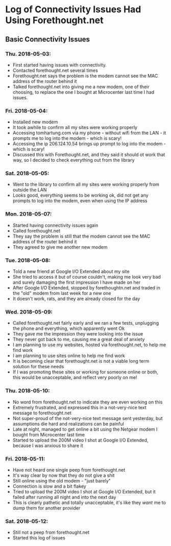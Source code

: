 
# Log of Connectivity Issues Had Using Forethought.net

## Basic Connectivity Issues

### Thu. 2018-05-03:

- First started having issues with connectivity.
- Contacted forethought.net several times
- Forethought.net says the problem is the modem cannot see the MAC address of the router behind it
- Talked forethought.net into giving me a new modem, one of their choosing, to replace the one I bought at Microcenter last time I had issues.

### Fri. 2018-05-04:

- Installed new modem
- It took awhile to confirm all my sites were working properly
- Accessing tomhartung.com via my phone - without wifi from the LAN - it prompts me to log into the modem - which is scary!
- Accessing the ip 206.124.10.54 brings up prompt to log into the modem - which is scary!
- Discussed this with Forethought.net, and they said it should ot work that way, so I decided to check everything out from the library

### Sat. 2018-05-05:

- Went to the library to confirm all my sites were working properly from outside the LAN
- Looks good, everything seems to be working ok, did not get any prompts to log into the modem, even when using the IP address

### Mon. 2018-05-07:

- Started having connectivity issues again
- Called forethought.net
- They say the problem is still that the modem cannot see the MAC address of the router behind it
- They agreed to give me another new modem

### Tue. 2018-05-08:

- Told a new friend at Google I/O Extended about my site
- She tried to access it but of course couldn't, making me look very bad and surely damaging the first impression I have made on her
- After Google I/O Extended, stopped by forethoughtn.net and traded in the "old" modem from last week for a new one
- It doesn't work, rats, and they are already closed for the day

### Wed. 2018-05-09:

- Called forethought.net fairly early and we ran a few tests, unplugging the phone and everything, which apparently went Ok
- They gave me the impression they were looking into the issue
- They never got back to me, causing me a great deal of anxiety
- I am planning to use my websites, hosted via forethought.net, to help me find work
- I am planning to use sites online to help me find work
- It is becoming clear that forethought.net is not a viable long term solution for these needs
- If I was promoting these sites or working for someone online or both, this would be unacceptable, and reflect very poorly on me!

### Thu. 2018-05-10:

- No word from forethought.net to indicate they are even working on this
- Extremely frustrated, and expressed this in a not-very-nice text message to forethought.net
- Not super-proud of the not-very-nice text message sent yesterday, but assumptions die hard and realizations can be painful
- Late at night, managed to get online a bit using the Netgear modem I bought from Microcenter last time
- Started to upload the 200M video I shot at Google I/O Extended, because I was anxious to share it

### Fri. 2018-05-11:

- Have not heard one single peep from forethought.net
- It's way clear by now that they do not give a shit
- Still online using the old modem - "just barely"
- Connection is slow and a bit flakey
- Tried to upload the 200M video I shot at Google I/O Extended, but it failed after running all night and into the next day
- This is clearly pathetic and totally unacceptable, it's like they *want* me to dump them for another provider

### Sat. 2018-05-12:

- Still not a peep from forethought.net
- Started this log of issues

